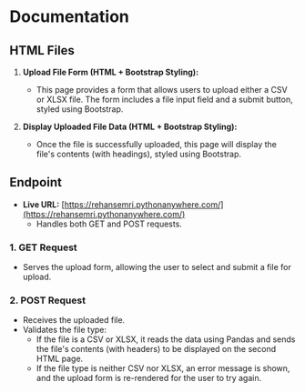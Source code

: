 # Documentation

## HTML Files

1. **Upload File Form (HTML + Bootstrap Styling):**
   - This page provides a form that allows users to upload either a CSV or XLSX file. The form includes a file input field and a submit button, styled using Bootstrap.

2. **Display Uploaded File Data (HTML + Bootstrap Styling):**
   - Once the file is successfully uploaded, this page will display the file's contents (with headings), styled using Bootstrap.

## Endpoint

- **Live URL:** [https://rehansemri.pythonanywhere.com/](https://rehansemri.pythonanywhere.com/)
  - Handles both GET and POST requests.

### 1. GET Request
   - Serves the upload form, allowing the user to select and submit a file for upload.

### 2. POST Request
   - Receives the uploaded file.
   - Validates the file type:
     - If the file is a CSV or XLSX, it reads the data using Pandas and sends the file's contents (with headers) to be displayed on the second HTML page.
     - If the file type is neither CSV nor XLSX, an error message is shown, and the upload form is re-rendered for the user to try again.
